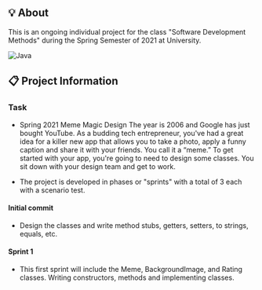 ## 💡 About

This is an ongoing individual project for the class "Software Development Methods" during the Spring Semester of 2021 at University.

![Java](https://img.shields.io/badge/-Java-blue)

## :clipboard: Project Information
### Task
- Spring 2021 Meme Magic Design
The year is 2006 and Google has just bought YouTube. As a budding tech entrepreneur, you've had a great idea for a killer new app that allows you to take a photo, apply a funny caption and share it with your friends. You call it a “meme.”
To get started with your app, you're going to need to design some classes. You sit down with your design team and get to work.

- The project is developed in phases or "sprints" with a total of 3 each with a scenario test.
#### Initial commit
- Design the classes and write method stubs, getters, setters, to strings, equals, etc.
#### Sprint 1
- This first sprint will include the Meme, BackgroundImage, and Rating classes. Writing constructors, methods and implementing classes.
